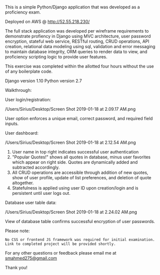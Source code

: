 

This is a simple Python/Django application that was developed as a proficiency exam. 

Deployed on AWS @ http://52.55.218.230/

The full stack application was developed per wireframe requirements to demonstrate profiency in Django using MVC architecture, user password encryption, stateful web service, RESTful routing, CRUD operations, API creation, relational data modeling using sql, validation and error messaging to maintain database integrity, ORM queries to render data to view, and proficiency scripting logic to provide user features.

This exercise was completed within the allotted four hours without the use of any boilerplate code.

Django version 1.10
Python version 2.7

Walkthrough: 

User login/registration: 


/Users/Sirius/Desktop/Screen Shot 2019-01-18 at 2.09.17 AM.png


User option enforces a unique email, correct password, and required field inputs.

User dashboard: 

/Users/Sirius/Desktop/Screen Shot 2019-01-18 at 2.12.54 AM.png


1. User name in top right indicates successful user authentication
2. "Popular Quotes!" shows all quotes in database, minus user favorites which appear on right side. Quotes are dynamically added and subtracted accordingly.
3. All CRUD operations are accessible through addition of new quotes, show of user profile, update of list preferences, and deletion of quote altogether. 
4. Statefulness is applied using user ID upon creation/login and is persistent until user logs out. 



Database user table data: 

/Users/Sirius/Desktop/Screen Shot 2019-01-18 at 2.24.02 AM.png

View of database table confirms successful encryption of user passwords.


Please note: 

	No CSS or frontend JS framework was required for initial examination. Link to completed project will be provided shortly. 

For any other questions or feedback please email me at smahmed275@gmail.com

Thank you!

